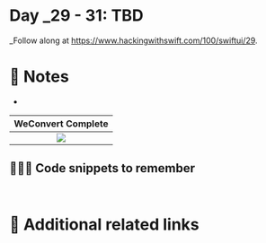 # Day _29 - 31: TBD


_Follow along at https://www.hackingwithswift.com/100/swiftui/29.

# 📒 Notes
- 

WeConvert Complete            |
:-------------------------:|
![](..)  |


## 👨🏾‍💻 Code snippets to remember

```swift

```

```swift

```

# 🔗 Additional related links
